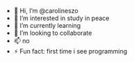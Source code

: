 - 👋 Hi, I’m @carolineszo
- 👀 I’m interested in study in peace
- 🌱 I’m currently learning 
- 💞️ I’m looking to collaborate 
- 📫 no
- ⚡ Fun fact: first time i see programming
  

<!---
carolineszo/carolineszo is a ✨ special ✨ repository because its `README.md` (this file) appears on your GitHub profile.
You can click the Preview link to take a look at your changes.
--->
